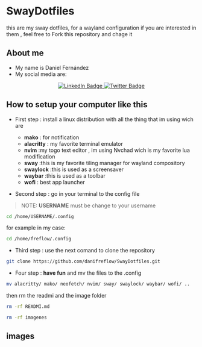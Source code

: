 # SwayDotfiles
this are my sway dotfiles, for a wayland configuration if you are interested in them , feel free to Fork this repository and chage it

## About me
* My name is Daniel Fernández
* My social media are:
<div id="badges" align="center">
  <a href="https://www.linkedin.com/in/daniel-fern%C3%A1ndez-43775723b/">
    <img src="https://img.shields.io/badge/LinkedIn-blue?style=for-the-badge&logo=linkedin&logoColor=white" alt="LinkedIn Badge"/>
  </a>
  <a href="https://twitter.com/dani_freflow">
    <img src="https://img.shields.io/badge/Twitter-blue?style=for-the-badge&logo=twitter&logoColor=white" alt="Twitter Badge"/>
  </a>
</div>

## How to setup your computer like this

* First step : install a linux distribution with all the thing that im using wich are
    * **mako** : for notification
   * **alacritty** : my favorite terminal emulator
   * **nvim** :my togo text editor , im using Nvchad wich is my favorite lua modification
   * **sway** :this is my favorite tiling manager for wayland compository
   * **swaylock** :this is used as a screensaver
   * **waybar** :this is used as a toolbar
   * **wofi** : best app launcher 

* Second step : go in your terminal to the config file
>NOTE: **USERNAME** must be change to your username
```sh
cd /home/USERNAME/.config
```
for example in my case:
```sh
cd /home/freflow/.config
```
* Third step : use the next comand to clone the repository
```sh
git clone https://github.com/danifreflow/SwayDotfiles.git
```
* Four step : **have fun** and mv the files to the .config
```sh
mv alacritty/ mako/ neofetch/ nvim/ sway/ swaylock/ waybar/ wofi/ ..
```
then rm the readmi and the image folder
```sh
rm -rf READMI.md
```
```sh
rm -rf imagenes
```


## images
